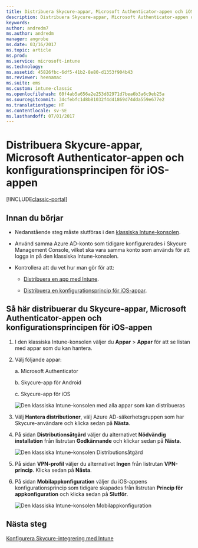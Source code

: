 ```yaml
---
title: Distribuera Skycure-appar, Microsoft Authenticator-appen och iOS-konfigurationsprincipen
description: Distribuera Skycure-appar, Microsoft Authenticator-appen och iOS-konfigurationsprincipen i den klassiska Intune-konsolen.
keywords: 
author: andredm7
ms.author: andredm
manager: angrobe
ms.date: 03/16/2017
ms.topic: article
ms.prod: 
ms.service: microsoft-intune
ms.technology: 
ms.assetid: 45826fbc-6df5-41b2-8e80-d1353f904b43
ms.reviewer: heenamac
ms.suite: ems
ms.custom: intune-classic
ms.openlocfilehash: 60f4ab5a656a2e253d82971d7bea6b3a6c9eb25a
ms.sourcegitcommit: 34cfebfc1d8b81032f4d41869d74dda559e677e2
ms.translationtype: HT
ms.contentlocale: sv-SE
ms.lasthandoff: 07/01/2017
---
```

# <a name="deploy-skycure-apps-microsoft-authenticator-app-and-ios-app-configuration-policy"></a>Distribuera Skycure-appar, Microsoft Authenticator-appen och konfigurationsprincipen för iOS-appen

[!INCLUDE[classic-portal](../includes/classic-portal.md)]

## <a name="before-you-begin"></a>Innan du börjar

-   Nedanstående steg måste slutföras i den [klassiska Intune-konsolen](https://manage.microsoft.com/).

-   Använd samma Azure AD-konto som tidigare konfigurerades i Skycure Management Console, vilket ska vara samma konto som används för att logga in på den klassiska Intune-konsolen.

-   Kontrollera att du vet hur man gör för att:

    -   [Distribuera en app med Intune](/intune-classic/deploy-use/deploy-apps-in-microsoft-intune).

    -   [Distribuera en konfigurationsprincip för iOS-appar](/intune-classic/deploy-use/configure-ios-apps-with-mobile-app-configuration-policies-in-microsoft-intune).

## <a name="to-deploy-skycure-apps-microsoft-authenticator-app-and-the-ios-app-configuration-policy"></a>Så här distribuerar du Skycure-appar, Microsoft Authenticator-appen och konfigurationsprincipen för iOS-appen

1.  I den klassiska Intune-konsolen väljer du **Appar** &gt; **Appar** för att se listan med appar som du kan hantera.

2.  Välj följande appar:

    a.  Microsoft Authenticator

    b.  Skycure-app för Android

    c.  Skycure-app för iOS

       ![Den klassiska Intune-konsolen med alla appar som kan distribueras](../media/mtp/skycure-deploy-app-1.png)

3.  Välj **Hantera distributioner**, välj Azure AD-säkerhetsgruppen som har Skycure-användare och klicka sedan på **Nästa**.

4.  På sidan **Distributionsåtgärd** väljer du alternativet **Nödvändig installation** från listrutan **Godkännande** och klickar sedan på **Nästa**.

    ![Den klassiska Intune-konsolen Distributionsåtgärd](../media/mtp/skycure-deploy-app-2.png)

5.  På sidan **VPN-profil** väljer du alternativet **Ingen** från listrutan **VPN-princip**. Klicka sedan på **Nästa**.

6.  På sidan **Mobilappkonfiguration** väljer du iOS-appens konfigurationsprincip som tidigare skapades från listrutan **Princip för appkonfiguration** och klicka sedan på **Slutför**.

    ![Den klassiska Intune-konsolen Mobilappkonfiguration](../media/mtp/skycure-deploy-app-3.png)

## <a name="next-steps"></a>Nästa steg

[Konfigurera Skycure-integrering med Intune](/intune-classic/deploy-use/setup-the-skycure-integration-with-Intune)
